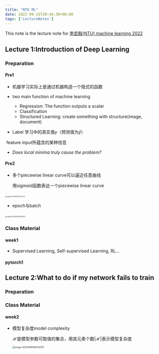 ```yaml
---
title: "NTU ML"
date: 2022-09-15T20:44:30+00:00
tags: ['LectureNotes']
---
```

This note is the lecture note for [李宏毅(NTU) machine learning 2022](https://speech.ee.ntu.edu.tw/~hylee/ml/2022-spring.php)

## Lecture 1:Introduction of Deep Learning

### Preparation

#### Pre1

- 机器学习实际上是通过机器构造一个隐式的函数

- two main function of machine learning
  - Regression: The function outputs a scalar
  - Classification
  - Structured Learning: create something with structure(image, document)
- Label 学习中的真实值$y$（预测值为$\hat{y}$）

​		feature input所蕴含的某种信息

- *Does local minima truly cause the problem?*

#### Pre2

- 多个piecewise linear curve可以逼近任意曲线

  用sigmoid函数表达一个piecewise linear curve

​	<img src="http://img.reedyoung.cn/image-20220915221127215.png" alt="image-20220915221127215" style="zoom: 33%;margin: 0 auto;" />

- epoch与batch

​	<img src="C:\Users\杨思源\AppData\Roaming\Typora\typora-user-images\image-20220915235644151.png" alt="image-20220915235644151" style="zoom: 33%;margin: 0 auto;" />

### Class Material

#### week1

- Supervised Learning, Self-supervised Learning, RL...

#### pytorch1

## Lecture 2:What to do if my network fails to train

###  Preparation

### Class Material

#### week2

- 模型复杂度model complexity

  $\mathcal{H}$是模型参数可取值的集合，用其元素个数$\left | \mathcal{H} \right |$表示模型复杂度

  <img src="C:\Users\杨思源\AppData\Roaming\Typora\typora-user-images\image-20220916164234379.png" alt="image-20220916164234379" style="zoom:50%;margin: 0 auto;" />
